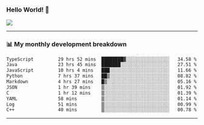 ### Hello World! 👋

<a>
  <img align="center" src="https://github-readme-stats.vercel.app/api?username=megatunger&count_private=true&include_all_commits=true&bg_color=30,56CCF2,2F80ED&title_color=fff&text_color=fff" />
</a>

------
### 📊 My monthly development breakdown

<!--START_SECTION:waka-->

```txt
TypeScript         29 hrs 52 mins  ████████▓░░░░░░░░░░░░░░░░   34.58 %
Java               23 hrs 45 mins  ███████░░░░░░░░░░░░░░░░░░   27.51 %
JavaScript         10 hrs 4 mins   ███░░░░░░░░░░░░░░░░░░░░░░   11.66 %
Python             7 hrs 37 mins   ██▒░░░░░░░░░░░░░░░░░░░░░░   08.82 %
Markdown           4 hrs 27 mins   █▒░░░░░░░░░░░░░░░░░░░░░░░   05.16 %
JSON               1 hr 39 mins    ▒░░░░░░░░░░░░░░░░░░░░░░░░   01.92 %
C                  1 hr 12 mins    ▒░░░░░░░░░░░░░░░░░░░░░░░░   01.39 %
YAML               58 mins         ▒░░░░░░░░░░░░░░░░░░░░░░░░   01.14 %
Log                51 mins         ▒░░░░░░░░░░░░░░░░░░░░░░░░   00.99 %
C++                40 mins         ▒░░░░░░░░░░░░░░░░░░░░░░░░   00.78 %
```

<!--END_SECTION:waka-->

------
